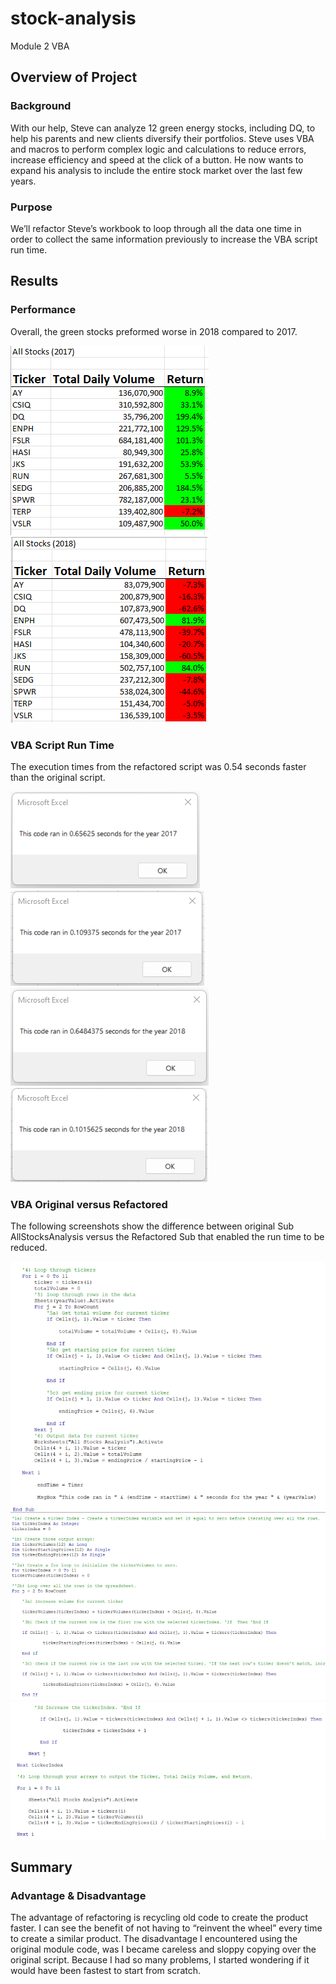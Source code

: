 # stock-analysis
Module 2 VBA
## Overview of Project
### Background

With our help, Steve can analyze 12 green energy stocks, including DQ, to help his parents and new clients diversify their portfolios. Steve uses VBA and macros to perform complex logic and calculations to reduce errors, increase efficiency and speed at the click of a button. He now wants to expand his analysis to include the entire stock market over the last few years.

### Purpose

We’ll refactor Steve’s workbook to loop through all the data one time in order to collect the same information previously to increase the VBA script run time.

## Results

### Performance
Overall, the green stocks preformed worse in 2018 compared to 2017.

![TBrickey](https://github.com/TBrickey/stock-analysis/blob/main/Resources/Screenshot%20All%20Stocks%20(2017).png)
![TBrickey](https://github.com/TBrickey/stock-analysis/blob/main/Resources/Screenshot%20All%20Stocks%20(2018).png)

### VBA Script Run Time
The execution times from the refactored script was 0.54 seconds faster than the original script.

![TBrickey](https://github.com/TBrickey/stock-analysis/blob/main/Resources/VBA_Challenge_2017%20AllStocksAnalysis.png)
![TBrickey](https://github.com/TBrickey/stock-analysis/blob/main/Resources/VBA_Challenge_2017.png)
![TBrickey](https://github.com/TBrickey/stock-analysis/blob/main/Resources/VBA_Challenge_2018%20AllStocksAnalysis.png)
![TBrickey](https://github.com/TBrickey/stock-analysis/blob/main/Resources/VBA_Challenge_2018.png)

### VBA Original versus Refactored
The following screenshots show the difference between original Sub AllStocksAnalysis versus the Refactored Sub that enabled the run time to be reduced.

![TBrickey](https://github.com/TBrickey/stock-analysis/blob/main/Resources/Sub%20AllStocksAnalysis().png)
![TBrickey](https://github.com/TBrickey/stock-analysis/blob/main/Resources/Sub%20AllStocksAnalysisRefactored()1.png)
![TBrickey](https://github.com/TBrickey/stock-analysis/blob/main/Resources/Sub%20AllStocksAnalysisRefactored()2.png)

## Summary
### Advantage & Disadvantage
The advantage of refactoring is recycling old code to create the product faster. I can see the benefit of not having to “reinvent the wheel” every time to create a similar product. The disadvantage I encountered using the original module code, was I became careless and sloppy copying over the original script. Because I had so many problems, I started wondering if it would have been fastest to start from scratch.
